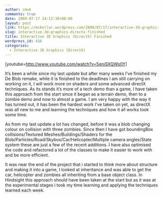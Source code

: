 ```yaml
---
author: cmuk
comments: true
date: 2009-07-17 14:13:30+00:00
layout: post
link: https://mckellar.wordpress.com/2009/07/17/interactive-3d-graphics-directx-finished/
slug: interactive-3d-graphics-directx-finished
title: Interactive 3D Graphics (DirectX) Finished
wordpress_id: 416
categories:
  - Interactive 3D Graphics (DirectX)
---
```


[youtube=http://www.youtube.com/watch?v=5qnjSXQWs0Y]

It’s been a while since my last update but after many weeks I’ve finished my De Blob remake, while it is finished to the deadlines I am still carrying on working on it, I will work more on shaders and some advanced directX techniques. As its stands it’s more of a tech demo than a game, I have taken this approach from the start since it began as a terrain demo, then to a zombie demo and now to almost a game. I am very happy with the way it has turned out, it has been the hardest work I’ve taken on yet, as directX was all new to me and learning the techniques and how it all works took some time.

As from my last update a lot has changed, before it was a blob changing colour on collision with three zombies. Since then I have got boundingBox collisions/Textured Meshes/Buildings/Shaders for the Blob/Particles/Road/Skybox/Car/Helicopter/Multiple camera angles/State system these are just a few of the recent additions. I have also optimised the code and refactored a lot of the classes to make it easier to work with and be more efficient.

It was near the end of the project that i started to think more about structure and making it into a game, I looked at inheritance and was able to get the car, helicopter and zombies all inheriting from a base object class. In Hindsight this approach should have been taken at the start but as it was at the experimental stages i took my time learning and applying the techniques learned each week.
